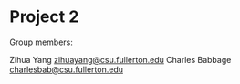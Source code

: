 # Project 2

Group members:

Zihua Yang zihuayang@csu.fullerton.edu
Charles Babbage charlesbab@csu.fullerton.edu
